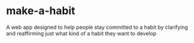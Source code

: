 # make-a-habit

A web app designed to help people stay committed to a habit by clarifying and reaffirming just what kind of a habit they want to develop
